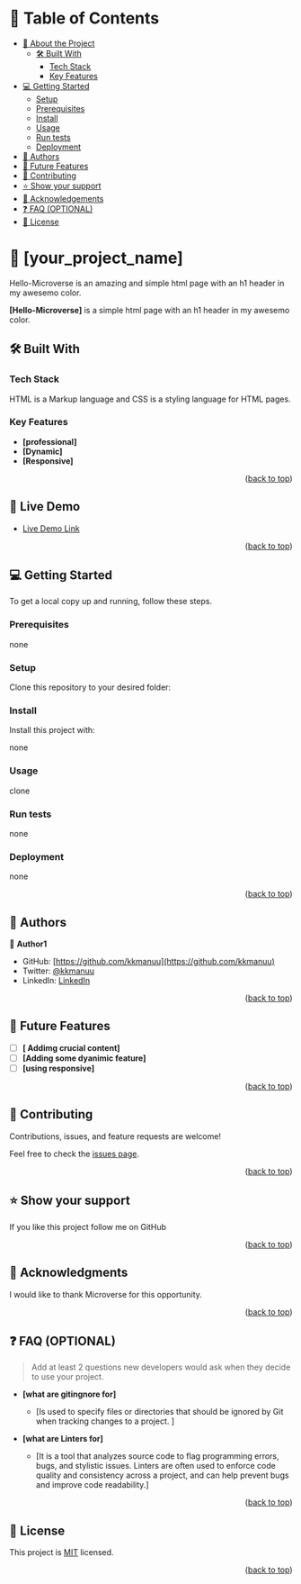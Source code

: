 <a name="readme-top"></a>


# 📗 Table of Contents

- [📖 About the Project](#about-project)
  - [🛠 Built With](#built-with)
    - [Tech Stack](#tech-stack)
    - [Key Features](#key-features)
- [💻 Getting Started](#getting-started)
  - [Setup](#setup)
  - [Prerequisites](#prerequisites)
  - [Install](#install)
  - [Usage](#usage)
  - [Run tests](#run-tests)
  - [Deployment](#deployment)
- [👥 Authors](#authors)
- [🔭 Future Features](#future-features)
- [🤝 Contributing](#contributing)
- [⭐️ Show your support](#support)
- [🙏 Acknowledgements](#acknowledgements)
- [❓ FAQ (OPTIONAL)](#faq)
- [📝 License](#license)


# 📖 [your_project_name] <a name="Hello-Microverse"></a>

Hello-Microverse is an amazing and simple html page with an h1 header in my awesemo color.

**[Hello-Microverse]** is a simple html page with an h1 header in my awesemo color.

## 🛠 Built With <a name="built-with"></a>

### Tech Stack <a name="tech-stack"></a>

HTML is a Markup language and CSS is a styling language for HTML pages.

### Key Features <a name="key-features"></a>


- **[professional]**
- **[Dynamic]**
- **[Responsive]**

<p align="right">(<a href="#readme-top">back to top</a>)</p>


## 🚀 Live Demo <a name="live-demo"></a>


- [Live Demo Link](https://google.com)

<p align="right">(<a href="#readme-top">back to top</a>)</p>


## 💻 Getting Started <a name="getting-started"></a>


To get a local copy up and running, follow these steps.

### Prerequisites
none

### Setup

Clone this repository to your desired folder:

### Install

Install this project with:

none

### Usage
clone
### Run tests

none

### Deployment
none

<p align="right">(<a href="#readme-top">back to top</a>)</p>


## 👥 Authors <a name="authors"></a>


👤 **Author1**

- GitHub: [https://github.com/kkmanuu](https://github.com/kkmanuu)
- Twitter: [@kkmanuu](https://twitter.com/twitter/kkmanuu)
- LinkedIn: [LinkedIn](https://www.linkedin.com/in/emmanuel-kipngeno-879370242/)

<p align="right">(<a href="#readme-top">back to top</a>)</p>


## 🔭 Future Features <a name="future-features"></a>


- [ ] **[ Addimg crucial content]**
- [ ] **[Adding some dyanimic feature]**
- [ ] **[using responsive]**

<p align="right">(<a href="#readme-top">back to top</a>)</p>


## 🤝 Contributing <a name="contributing"></a>

Contributions, issues, and feature requests are welcome!

Feel free to check the [issues page](../../issues/).

<p align="right">(<a href="#readme-top">back to top</a>)</p>

## ⭐️ Show your support <a name="support"></a>


If you like this project follow me on GitHub

<p align="right">(<a href="#readme-top">back to top</a>)</p>


## 🙏 Acknowledgments <a name="acknowledgements"></a>


I would like to thank  Microverse for this opportunity.

<p align="right">(<a href="#readme-top">back to top</a>)</p>


## ❓ FAQ (OPTIONAL) <a name="faq"></a>

> Add at least 2 questions new developers would ask when they decide to use your project.

- **[what are gitingnore for]**

  - [Is used to specify files or directories that should be ignored by Git when tracking changes to a project. ]

- **[what are Linters for]**

  - [It is a tool that analyzes source code to flag programming errors, bugs, and stylistic issues. Linters are often used to enforce code quality and consistency across a project, and can help prevent bugs and improve code readability.]

<p align="right">(<a href="#readme-top">back to top</a>)</p>

## 📝 License <a name="license"></a>

This project is [MIT](./LICENSE) licensed.

<p align="right">(<a href="#readme-top">back to top</a>)</p>